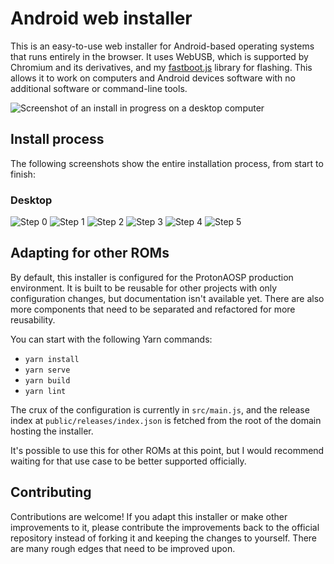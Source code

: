 # Android web installer

This is an easy-to-use web installer for Android-based operating systems that runs entirely in the browser. It uses WebUSB, which is supported by Chromium and its derivatives, and my [fastboot.js](https://github.com/kdrag0n/fastboot.js) library for flashing. This allows it to work on computers and Android devices software with no additional software or command-line tools.

![Screenshot of an install in progress on a desktop computer](https://user-images.githubusercontent.com/7930239/106990006-3f1ab600-6728-11eb-96a8-d1da5c60fbbf.png)

## Install process

The following screenshots show the entire installation process, from start to finish:

### Desktop

![Step 0](https://user-images.githubusercontent.com/7930239/106990511-4098ae00-6729-11eb-9393-7c8381a1a135.png)
![Step 1](https://user-images.githubusercontent.com/7930239/106990512-41314480-6729-11eb-95f0-e5ebd62863c8.png)
![Step 2](https://user-images.githubusercontent.com/7930239/106990517-42627180-6729-11eb-886b-4a7e50a7a780.png)
![Step 3](https://user-images.githubusercontent.com/7930239/106990520-42fb0800-6729-11eb-906a-76a9dd8df301.png)
![Step 4](https://user-images.githubusercontent.com/7930239/106990521-43939e80-6729-11eb-8bfd-fcc9d62e4d0b.png)
![Step 5](https://user-images.githubusercontent.com/7930239/106990523-442c3500-6729-11eb-9bd7-99931ba6224e.png)

## Adapting for other ROMs

By default, this installer is configured for the ProtonAOSP production environment. It is built to be reusable for other projects with only configuration changes, but documentation isn't available yet. There are also more components that need to be separated and refactored for more reusability.

You can start with the following Yarn commands:

- `yarn install`
- `yarn serve`
- `yarn build`
- `yarn lint`

The crux of the configuration is currently in `src/main.js`, and the release index at `public/releases/index.json` is fetched from the root of the domain hosting the installer.

It's possible to use this for other ROMs at this point, but I would recommend waiting for that use case to be better supported officially.

## Contributing

Contributions are welcome! If you adapt this installer or make other improvements to it, please contribute the improvements back to the official repository instead of forking it and keeping the changes to yourself. There are many rough edges that need to be improved upon.
